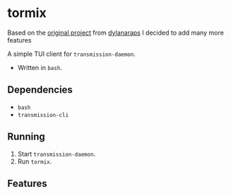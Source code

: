 # tormix

Based on the <a href="https://github.com/dylanaraps/torque">original project</a> from <a href="https://github.com/dylanaraps">dylanaraps</a>
I decided to add many more features

A simple TUI client for `transmission-daemon`.

- Written in `bash`.


## Dependencies

- `bash`
- `transmission-cli`

## Running

1. Start `transmission-daemon`.
2. Run `tormix`.

## Features
